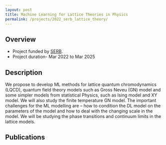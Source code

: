 ```yaml
---
layout: post
title: Machine Learning for Lattice Theories in Physics
permalink: /projects/2022_serb_lattice_theory/
---
```

## Overview

  - Project funded by [SERB]().
  - Project duration- Mar 2022 to Mar 2025

## Description
<!---
<img class="img-cover mb-3" src="/assets/images/projects/2021_sensors_graph_abs.png" width="800" height="340">
<br />
--->
We propose to develop ML methods for lattice quantum chromodynamics (LQCD), quantum field theory models such as Gross Neveu (GN) model and some simpler models from statistical Physics, such as Ising model and XY model. We will also study the finite temperature GN model. The important challenges for the ML modelling are – how to condition the DL model on the parameters of the model and how to deal with the changing scale in the model. We will be studying the phase transitions and continuum limits in the lattice models.

## Publications

